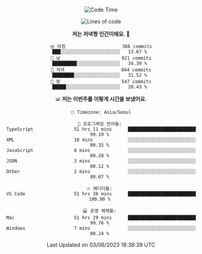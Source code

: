 <div align="center">

<br />

 <!--START_SECTION:waka-->
![Code Time](http://img.shields.io/badge/Code%20Time-712%20hrs%2034%20mins-blue)

![Lines of code](https://img.shields.io/badge/%EC%A0%80%EB%8A%94%20%EC%97%AC%ED%83%9C%EA%B9%8C%EC%A7%80%20-2.9%20million%20%EC%A4%84%EC%9D%98%20%EC%BD%94%EB%93%9C%EB%A5%BC%20%EC%9E%91%EC%84%B1%ED%96%88%EC%96%B4%EC%9A%94.-blue)

**저는 저녁형 인간이에요. 🦉** 

```text
🌞 아침                     366 commits         ███░░░░░░░░░░░░░░░░░░░░░░   13.67 % 
🌆 낮　                     921 commits         █████████░░░░░░░░░░░░░░░░   34.39 % 
🌃 저녁                     844 commits         ████████░░░░░░░░░░░░░░░░░   31.52 % 
🌙 밤　                     547 commits         █████░░░░░░░░░░░░░░░░░░░░   20.43 % 
```


📊 **저는 이번주를 이렇게 시간을 보냈어요.** 

```text
🕑︎ Timezone: Asia/Seoul

💬 프로그래밍 언어들: 
TypeScript               51 hrs 11 mins      █████████████████████████   99.19 % 
XML                      10 mins             ░░░░░░░░░░░░░░░░░░░░░░░░░   00.35 % 
JavaScript               8 mins              ░░░░░░░░░░░░░░░░░░░░░░░░░   00.28 % 
JSON                     3 mins              ░░░░░░░░░░░░░░░░░░░░░░░░░   00.12 % 
Other                    2 mins              ░░░░░░░░░░░░░░░░░░░░░░░░░   00.07 % 

🔥 에디터들: 
VS Code                  51 hrs 36 mins      █████████████████████████   100.00 % 

💻 운영 체제들: 
Mac                      51 hrs 29 mins      █████████████████████████   99.76 % 
Windows                  7 mins              ░░░░░░░░░░░░░░░░░░░░░░░░░   00.24 % 
```


 Last Updated on 03/06/2023 18:38:39 UTC
<!--END_SECTION:waka-->

</div>
